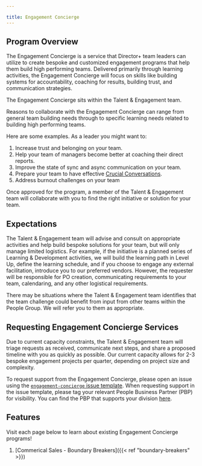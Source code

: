 ```yaml
---

title: Engagement Concierge
---
```


## Program Overview

The Engagement Concierge is a service that Director+ team leaders can utilize to create bespoke and customized engagement programs that help them build high performing teams. Delivered primarily through learning activities, the Engagement Concierge will focus on skills like building systems for accountability, coaching for results, building trust, and communication strategies.

The Engagement Concierge sits within the Talent & Engagement team.

Reasons to collaborate with the Engagement Concierge can range from general team building needs through to specific learning needs related to building high performing teams.

Here are some examples. As a leader you might want to:

1. Increase trust and belonging on your team.
1. Help your team of managers become better at coaching their direct reports.
1. Improve the state of sync and async communication on your team.
1. Prepare your team to have effective [Crucial Conversations](/handbook/leadership/crucial-conversations).
1. Address burnout challenges on your team

Once approved for the program, a member of the Talent & Engagement team will collaborate with you to find the right initiative or solution for your team.

## Expectations

The Talent & Engagement team will advise and consult on appropriate activities and help build bespoke solutions for your team, but will only manage limited logistics. For example, if the initiative is a planned series of Learning & Development activities, we will build the learning path in Level Up, define the learning schedule, and if you choose to engage any external facilitation, introduce you to our preferred vendors. However, the requester will be responsible for PO creation, communicating requirements to your team, calendaring, and any other logistical requirements.

There may be situations where the Talent & Engagement team identifies that the team challenge could benefit from input from other teams within the People Group. We will refer you to them as appropriate.

## Requesting Engagement Concierge Services

Due to current capacity constraints, the Talent & Engagement team will triage requests as received, communicate next steps, and share a proposed timeline with you as quickly as possible. Our current capacity allows for 2-3 bespoke engagement projects per quarter, depending on project size and complexity.

To request support from the Engagement Concierge, please open an issue using the [`engagement-concierge` issue template](https://gitlab.com/gitlab-com/people-group/learning-development/custom-ld-engagement/-/issues/new#). When requesting support in the issue template, please tag your relevant People Business Partner (PBP) for visibility. You can find the PBP that supports your division [here](/handbook/people-group#people-business-partner-alignment-to-division).

## Features

Visit each page below to learn about existing Engagement Concierge programs!

1. [Commerical Sales - Boundary Breakers]({{< ref "boundary-breakers" >}})

